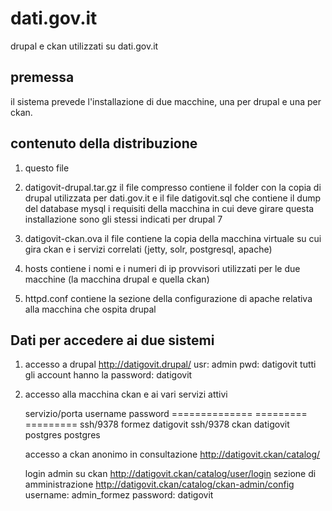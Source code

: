 dati.gov.it
===========
drupal e ckan utilizzati su dati.gov.it

premessa
--------
il sistema prevede l'installazione di due macchine, una per drupal e una per ckan.

contenuto della distribuzione
-----------------------------
1) questo file
	
2) datigovit-drupal.tar.gz
il file compresso contiene il folder con la copia di drupal utilizzata per dati.gov.it e il file datigovit.sql che
contiene il dump del database mysql
i requisiti della macchina in cui deve girare questa installazione sono gli stessi indicati per drupal 7

3) datigovit-ckan.ova
il file contiene la copia della macchina virtuale su cui gira ckan e i servizi correlati (jetty, solr, postgresql, apache)

4) hosts
contiene i nomi e i numeri di ip provvisori utilizzati per le due macchine (la macchina drupal e quella ckan)
	
5) httpd.conf
contiene la sezione della configurazione di apache relativa alla macchina che ospita drupal

Dati per accedere ai due sistemi
--------------------------------
1) accesso a drupal
	http://datigovit.drupal/
	usr: admin
	pwd: datigovit
	tutti gli account hanno la password: datigovit

2) accesso alla macchina ckan e ai vari servizi attivi

	servizio/porta  username   password
	==============  =========  =========
	ssh/9378        formez     datigovit
	ssh/9378        ckan       datigovit
	postgres        postgres

	accesso a ckan anonimo in consultazione
	http://datigovit.ckan/catalog/

	login admin su ckan
	http://datigovit.ckan/catalog/user/login
	sezione di amministrazione
	http://datigovit.ckan/catalog/ckan-admin/config
	username: admin_formez
	password: datigovit
